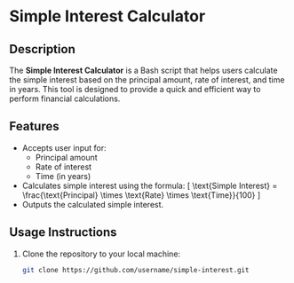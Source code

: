 # **Simple Interest Calculator**

## **Description**
The **Simple Interest Calculator** is a Bash script that helps users calculate the simple interest based on the principal amount, rate of interest, and time in years. This tool is designed to provide a quick and efficient way to perform financial calculations.

## **Features**
- Accepts user input for:
  - Principal amount
  - Rate of interest
  - Time (in years)
- Calculates simple interest using the formula:
  \[
  \text{Simple Interest} = \frac{\text{Principal} \times \text{Rate} \times \text{Time}}{100}
  \]
- Outputs the calculated simple interest.

## **Usage Instructions**
1. Clone the repository to your local machine:
   ```bash
   git clone https://github.com/username/simple-interest.git
